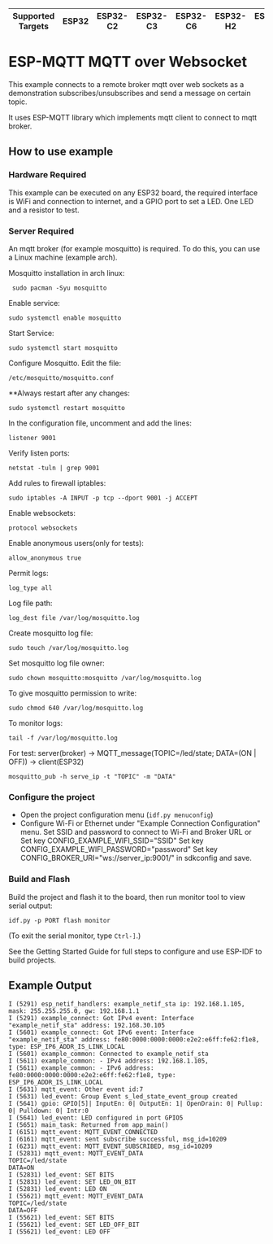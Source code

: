 | Supported Targets | ESP32 | ESP32-C2 | ESP32-C3 | ESP32-C6 | ESP32-H2 | ESP32-S2 | ESP32-S3 |
| ----------------- | ----- | -------- | -------- | -------- | -------- | -------- | -------- |

# ESP-MQTT MQTT over Websocket

This example connects to a remote broker mqtt over web sockets as a demonstration subscribes/unsubscribes and send a message on certain topic.

It uses ESP-MQTT library which implements mqtt client to connect to mqtt broker.

## How to use example

### Hardware Required

This example can be executed on any ESP32 board, the required interface is WiFi and connection to internet, and a GPIO port to set a LED. One LED and a resistor to test.

### Server Required

An mqtt broker (for example mosquitto) is required. To do this, you can use a Linux machine (example arch).

Mosquitto installation in arch linux:

`` 
sudo pacman -Syu mosquitto
``

Enable service:

``
sudo systemctl enable mosquitto 
``

Start Service:

``
sudo systemctl start mosquitto
``

Configure Mosquitto. Edit the file:

``
/etc/mosquitto/mosquitto.conf
``

**Always restart after any changes:

``
sudo systemctl restart mosquitto
``

In the configuration file, uncomment and add the lines:

``
listener 9001
``

Verify listen ports:

``
netstat -tuln | grep 9001
``

Add rules to firewall iptables:

``
sudo iptables -A INPUT -p tcp --dport 9001 -j ACCEPT
``

Enable websockets:

``
protocol websockets
``

Enable anonymous users(only for tests):

``
allow_anonymous true
``

Permit logs:

``
log_type all
``

Log file path:

``
log_dest file /var/log/mosquitto.log
``

Create mosquitto log file:

``
sudo touch /var/log/mosquitto.log
``

Set mosquitto log file owner:

``
sudo chown mosquitto:mosquitto /var/log/mosquitto.log
``

To give mosquitto permission to write:

``
sudo chmod 640 /var/log/mosquitto.log
``

To monitor logs:

``
tail -f /var/log/mosquitto.log
``


For test: server(broker) -> MQTT_message(TOPIC=/led/state; DATA=(ON | OFF)) -> client(ESP32)

``
mosquitto_pub -h serve_ip -t "TOPIC" -m "DATA"
``


### Configure the project

* Open the project configuration menu (`idf.py menuconfig`)
* Configure Wi-Fi or Ethernet under "Example Connection Configuration" menu. 
Set SSID and password to connect to Wi-Fi and Broker URL or 
Set key CONFIG_EXAMPLE_WIFI_SSID="SSID"
Set key CONFIG_EXAMPLE_WIFI_PASSWORD="password"
Set key CONFIG_BROKER_URI="ws://server_ip:9001/"
in sdkconfig and save.

### Build and Flash

Build the project and flash it to the board, then run monitor tool to view serial output:

```
idf.py -p PORT flash monitor
```

(To exit the serial monitor, type ``Ctrl-]``.)

See the Getting Started Guide for full steps to configure and use ESP-IDF to build projects.

## Example Output

```
I (5291) esp_netif_handlers: example_netif_sta ip: 192.168.1.105, mask: 255.255.255.0, gw: 192.168.1.1
I (5291) example_connect: Got IPv4 event: Interface "example_netif_sta" address: 192.168.30.105
I (5601) example_connect: Got IPv6 event: Interface "example_netif_sta" address: fe80:0000:0000:0000:e2e2:e6ff:fe62:f1e8, type: ESP_IP6_ADDR_IS_LINK_LOCAL
I (5601) example_common: Connected to example_netif_sta
I (5611) example_common: - IPv4 address: 192.168.1.105,
I (5611) example_common: - IPv6 address: fe80:0000:0000:0000:e2e2:e6ff:fe62:f1e8, type: ESP_IP6_ADDR_IS_LINK_LOCAL
I (5631) mqtt_event: Other event id:7
I (5631) led_event: Group Event s_led_state_event_group created
I (5641) gpio: GPIO[5]| InputEn: 0| OutputEn: 1| OpenDrain: 0| Pullup: 0| Pulldown: 0| Intr:0
I (5641) led_event: LED configured in port GPIO5
I (5651) main_task: Returned from app_main()
I (6151) mqtt_event: MQTT_EVENT_CONNECTED
I (6161) mqtt_event: sent subscribe successful, msg_id=10209
I (6231) mqtt_event: MQTT_EVENT_SUBSCRIBED, msg_id=10209
I (52831) mqtt_event: MQTT_EVENT_DATA
TOPIC=/led/state
DATA=ON
I (52831) led_event: SET BITS
I (52831) led_event: SET LED_ON_BIT
I (52831) led_event: LED ON
I (55621) mqtt_event: MQTT_EVENT_DATA
TOPIC=/led/state
DATA=OFF
I (55621) led_event: SET BITS
I (55621) led_event: SET LED_OFF_BIT
I (55621) led_event: LED OFF
```

